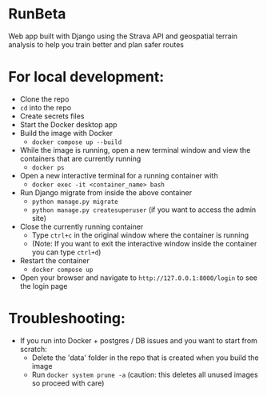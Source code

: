 # RunBeta
Web app built with Django using the Strava API and geospatial terrain analysis to help you train better and plan safer routes

# For local development:
- Clone the repo
- `cd` into the repo
- Create secrets files
- Start the Docker desktop app
- Build the image with Docker
	- `docker compose up --build`
- While the image is running, open a new terminal window and view the containers that are currently running
	- `docker ps`
- Open a new interactive terminal for a running container with
	- `docker exec -it <container_name> bash`
- Run Django migrate from inside the above container
	- `python manage.py migrate`
	- `python manage.py createsuperuser` (if you want to access the admin site)
- Close the currently running container
	- Type `ctrl+c` in the original window where the container is running
	- (Note: If you want to exit the interactive window inside the container you can type `ctrl+d`)
- Restart the container
	- `docker compose up`
- Open your browser and navigate to `http://127.0.0.1:8000/login` to see the login page

# Troubleshooting:
- If you run into Docker + postgres / DB issues and you want to start from scratch:
	- Delete the 'data' folder in the repo that is created when you build the image
	- Run `docker system prune -a` (caution: this deletes all unused images so proceed with care)